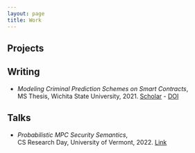 ```yaml
---
layout: page
title: Work
---
```



## Projects


## Writing

- _Modeling Criminal Prediction Schemes on Smart Contracts_, <br> MS Thesis, Wichita State University, 2021. [Scholar](https://scholar.google.com/citations?view_op=view_citation&hl=en&citation_for_view=k-MfymQAAAAJ:u-x6o8ySG0sC) - [DOI](https://soar.wichita.edu/handle/10057/21596)



## Talks

- _Probabilistic MPC Security Semantics_, <br> CS Research Day, University of Vermont, 2022. [Link](https://www.uvm.edu/~jonaolap/csrd/2022.html#t9-abstract)
